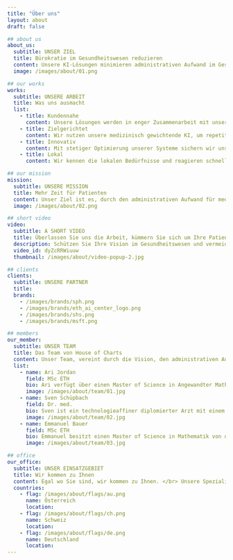 ```yaml
---
title: "Über uns"
layout: about
draft: false

## about us
about_us:
  subtitle: UNSER ZIEL
  title: Bürokratie im Gesundheitswesen reduzieren
  content: Unsere KI-Lösungen minimieren administrativen Aufwand im Gesundheitswesen, indem sie Aufgaben wie die Erstellung von Austrittsberichten automatisieren. Dies ermöglicht medizinischem Personal, sich mehr auf Patientenversorgung zu konzentrieren, steigert die Effizienz und verbessert die Behandlungsqualität.
  image: /images/about/01.png

## our works
works:
  subtitle: UNSERE ARBEIT
  title: Was uns ausmacht
  list:
    - title: Kundennahe
      content: Unsere Lösungen werden in enger Zusammenarbeit mit unseren Kundinnen und Kunden entwickelt, um sicherzustellen, dass sie ihre Bedürfnisse erfüllen.
    - title: Zielgerichtet
      content: Wir nutzen unsere medizinisch gewichtende KI, um repetitive administrative Aufgaben zu automatisieren, wodurch ihr Behandlungsteam wertvolle Zeit spart.
    - title: Innovativ
      content: Mit stetiger Optimierung unserer Systeme sichern wir unsere Position an der vordersten Front der Innovation.
    - title: Lokal
      content: Wir kennen die lokalen Bedürfnisse und reagieren schnell mit massgeschneiderten Lösungen für das Schweizer Gesundheitswesen.

## our mission
mission:
  subtitle: UNSERE MISSION
  title: Mehr Zeit für Patienten
  content: Unser Ziel ist es, durch den administrativen Aufwand für medizinisches Fachpersonal signifikant zu reduzieren, damit mehr Zeit für die essentielle Patientenversorgung zur Verfügung steht.
  image: /images/about/02.png

## short video
video:
  subtitle: A SHORT VIDEO
  title: Überlassen Sie uns die Arbeit, kümmern Sie sich um Ihre Patienten.
  description: Schützen Sie Ihre Vision im Gesundheitswesen und vermeiden Sie Missverständnisse durch klare Anweisungen. Teilen Sie schnell Informationen mit Ihrem Team und nutzen Sie Bibliotheken für konsistente Abläufe.
  video_id: dyZcRRWiuuw
  thumbnail: /images/about/video-popup-2.jpg

## clients
clients:
  subtitle: UNSERE PARTNER
  title:
  brands:
    - /images/brands/sph.png
    - /images/brands/eth_ai_center_logo.png
    - /images/brands/shs.png
    - /images/brands/msft.png

## members
our_member:
  subtitle: UNSER TEAM
  title: Das Team von House of Charts
  content: Unser Team, vereint durch die Vision, den administrativen Aufwand für medizinisches Personal zu reduzieren, </br> ermöglichen mehr Zeit für die direkte Patientenversorgung. Dieses Engagement für Innovation und Effizienz treibt uns an, </br> kontinuierlich Lösungen zu entwickeln, die nicht nur die Arbeitslast verringern, sondern auch die Patientenversorgung verbessern.
  list:
    - name: Ari Jordan
      field: MSc ETH
      bio: Ari verfügt über einen Master of Science in Angewandter Mathematik von der ETH Zürich mit einer Spezialisierung auf maschinelles Lernen und Computer Vision. Mit seinem breiten technischen Spektrum hat er einige intelligente Systeme in hochkomplexen IT-Infrastrukturen entwickelt. Ari sorgt dafür, dass unsere Software stets auf dem neuesten Stand der Technik bleibt. Er setzt sich für höchste Sicherheits- und Datenschutzstandards ein und gewährleistet, dass wir immer mit den neuesten technologischen Entwicklungen Schritt halten.
      image: /images/about/team/01.jpg
    - name: Sven Schüpbach
      field: Dr. med.
      bio: Sven ist ein technologieaffiner diplomierter Arzt mit einem Abschluss von der Universität Bern. Er verfügt über umfangreiche Erfahrungen in einer grossen Bandbreite von medizinischen Disziplinen. Zudem hat er Krankenhäuser in Bezug auf beste medizinische Praktiken, Prozesse und klinische Digitalstrategien beraten. Er stellt sicher, dass die Technologie von House of Charts den hohen Anforderungen des medizinischen Feldes entspricht und sich in das klinische Umfeld einfügt. Sven ist der Visionär, der kompromisslos darauf abzielt, das Wohlbefinden von Patienten und medizinischem Personal zu steigern, indem er die für Verwaltungsaufgaben aufgewendete Zeit des medizinischen Personals reduziert und die Zeit mit Patienten maximiert.
      image: /images/about/team/02.jpg
    - name: Emmanuel Bauer
      field: MSc ETH
      bio: Emmanuel besitzt einen Master of Science in Mathematik von der ETH Zürich mit einer Spezialisierung auf maschinelles Lernen und die Verarbeitung natürlicher Sprache. Seine Forschung konzentrierte sich auf die Anwendung neuester Technologien für zuverlässige Dokumentenverarbeitung und -erstellung. Emmanuel sorgt dafür, dass unsere KI- und Automatisierungsprozesse reibungslos funktionieren und von hoher Qualität sind. Es ist ihm wichtig, dass unsere Produkte von höchster Qualität sind und individuell auf die Bedürfnisse unserer Kunden zugeschnitten werden.
      image: /images/about/team/03.jpg

## office
our_office:
  subtitle: UNSER EINSATZGEBIET
  title: Wir kommen zu Ihnen
  content: Egal wo Sie sind, wir kommen zu Ihnen. </br> Unsere Spezialität ist das automatische Verarbeiten und Erstellen klinischer Dokumentation in deutscher Sprache. </br> Wir sind im ganzen deutschsprachigen Raum unterwegs.
  countries:
    - flag: /images/about/flags/au.png
      name: Österreich
      location:
    - flag: /images/about/flags/ch.png
      name: Schweiz
      location:
    - flag: /images/about/flags/de.png
      name: Deutschland
      location:
---
```

